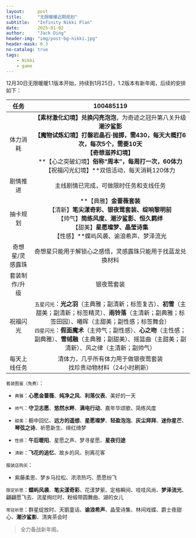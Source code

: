 ```yaml
---
layout:     post
title:      "无限暖暖近期规划"
subtitle:   "Infinity Nikki Plan"
date:       2025-01-02
author:     "Jack Ding"
header-img: "img/post-bg-nikki.jpg"
header-mask: 0.3
no-catalog: true
tags:
    - Nikki
    - game
---
```


12月30日无限暖暖1.1版本开始，持续到1月25日，1.2版本有新年阁，后续的安排如下：

|      任务       |                          100485119                           |
| :-------------: | :----------------------------------------------------------: |
|    体力消耗     | **【素材激化幻境】**兑换**闪亮泡泡**，为奇迹之冠升第八关升级**潮汐鲨影**<br/>**【魔物试炼幻境】**打磐岩晶石·抛掷，需430，每天大概打6次，每次5个，需要10天<br/>**【奇想滋养幻境】**<br/>**【心之突破幻境】**俗称“周本”，每周打一次，60体力<br>**【祝福闪光幻境】**双倍活动，每天消耗120体力 |
|    剧情推进     |            主线剧情已完成，可做限时任务和支线任务            |
|    抽卡规划     | **【典雅】**金蔷薇套装<br>**【清新】**笔尖漾奇彩、**银夜莺套装**、**绽响黎明前**<br>**【帅气】**简练风度、潮汐鲨影、**恒久羁绊**<br>**【甜美】**星愿璨梦、**晶莹诗集**<br>**【性感】**蝶屿风袭、谕浪希声、梦泽流光 |
| 奇想星/灵感露珠 |  奇想星只能用于解锁心之感悟，灵感露珠只能用于找蓝龙兑换材料  |
|  套装制作/升级  |                          银夜莺套装                          |
|    祝福闪光     | `五星闪光`：**光之羽**（主典雅；副清新；标签复古）、**初雪**（主甜美；副清新；标签精灵）、**雨铃落**（主清新；副典雅；标签田园）、曦晖（主甜美；副性感；标签舞会）<br>`四星闪光`：**假面魔术**（主帅气；副性感）、**心之吻**（主性感；副典雅）、**雪绒融**（主典雅；副甜美）、摇篮曲（主甜美；副清新）、风之律（主清新；副帅气） |
|  每天上线任务   | 清体力，几乎所有体力用于做银夜莺套装<br>找珍贵动物材料（24小时刷新） |

`套装图鉴（免费）`：

- `典雅`：**心愿金蔷薇**、**纯净之风**、**利落仪表**、美好的一天

- `帅气`：**守卫志愿**、**悠然水畔**、**满电行动**、嘉年华颂歌、简练风度

- `甜美`：橱中回忆、**远方的遥想**、**星愿璨梦**、**轻盈泡泡**、**灰尘拜拜**、**迷你星芒**、**琴弦之诗**、祈愿新生、绯红绮梦

- `性感`：**午后暖阳**、星愿之声、梦寻星愿、**星夜归途**

- `清新`：**飞花的追忆**、故乡的风、别离花客

`服装店购买`：

- 紫藤柔思、梦乡马拉松、浓浓热巧、愿愿纷飞

`限定祈愿`：**蝶屿风袭**、**笔尖漾奇彩**、花漾梦萦、定格瞬间、哇哇风尚、**梦泽流光**、翩翩愿飞去、流星绚烂时、粉缎带圆舞曲、湖的女儿

`常驻祈愿`：群星绽放时、天鹅童话、**谕浪希声**、晶莹诗集、林间戏蝶、爵士夜甜心、**潮汐鲨影**、清爽茶会时

> 全力备战新年阁。